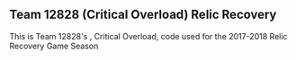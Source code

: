## Team 12828 (Critical Overload) Relic Recovery
This is Team 12828's , Critical Overload, code used for the 2017-2018 Relic Recovery Game Season
